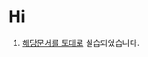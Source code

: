 # Hi

1. [해당문서를 토대로](https://velog.io/@dfd1123/react-create-portal-%EC%97%90-%EB%8C%80%ED%95%98%EC%97%AC) 실습되었습니다.
